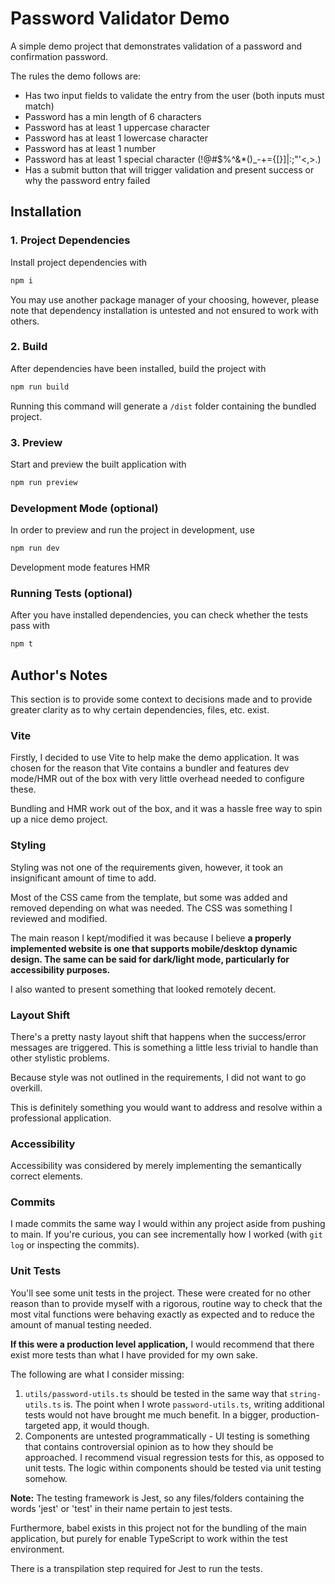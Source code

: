 # Password Validator Demo

A simple demo project that demonstrates validation of a password and confirmation password.

The rules the demo follows are:
- Has two input fields to validate the entry from the user (both inputs must match)
- Password has a min length of 6 characters 
- Password has at least 1 uppercase character 
- Password has at least 1 lowercase character 
- Password has at least 1 number 
- Password has at least 1 special character (!@#$%^&*()_-+={[}]|:;"'<,>.)
- Has a submit button that will trigger validation and present success or why the password entry failed

## Installation 
### 1. Project Dependencies
Install project dependencies with 
```bash
npm i
```
You may use another package manager of your choosing, however, please note that 
dependency installation is untested and not ensured to work with others. 

### 2. Build
After dependencies have been installed, build the project with 
```bash
npm run build
```
Running this command will generate a `/dist` folder containing the bundled project.

### 3. Preview
Start and preview the built application with 
```bash
npm run preview
```

### Development Mode (optional)
In order to preview and run the project in development, use 
```bash
npm run dev
```
Development mode features HMR

### Running Tests (optional)

After you have installed dependencies, you can check whether the tests pass
with 

```bash
npm t
```

## Author's Notes

This section is to provide some context to decisions made and to provide greater clarity as
to why certain dependencies, files, etc. exist.

### Vite
Firstly, I decided to use Vite to help make the demo application. It was chosen for the reason
that Vite contains a bundler and features dev mode/HMR out of the box with very little overhead 
needed to configure these. 

Bundling and HMR work out of the box, and it was a hassle free way to spin up a nice
demo project.

### Styling

Styling was not one of the requirements 
given, however, it took an insignificant amount of time to add.

Most of the CSS came from the template, but some was added and removed depending on what was needed. 
The CSS was something I reviewed and modified.

The main reason I kept/modified it was because  I believe **a properly implemented website is one that supports
mobile/desktop dynamic design.
The same can be said for dark/light mode, particularly for accessibility purposes.** 

I also wanted to present something that looked remotely decent.

### Layout Shift
There's a pretty nasty layout shift that happens when the success/error messages are triggered. This is something a little less
trivial to handle than other stylistic problems. 

Because style was not outlined in the requirements, I did not want to go overkill.

This is definitely something you would want to address and resolve within a professional application.

### Accessibility

Accessibility was considered by merely implementing the semantically correct elements.

### Commits
I made commits the same way I would within any project aside from pushing to main. If you're curious, you can see 
incrementally how I worked (with `git log` or inspecting the commits).

### Unit Tests

You'll see some unit tests in the project. These were created for no other reason than to 
provide myself with a rigorous, routine way to check that the most vital functions were behaving
exactly as expected and to reduce the amount of manual testing needed.

**If this were a production level application,** I would recommend that there exist more tests
than what I have provided for my own sake.

The following are what I consider missing:

1. `utils/password-utils.ts` should be tested in the same way that `string-utils.ts` is. The point when
I wrote `password-utils.ts`, writing additional tests would not have brought me much benefit. 
In a bigger, production-targeted app, it would though.
2. Components are untested programmatically - UI testing is something that contains controversial opinion as to how 
they should be approached. I recommend visual regression tests for this, as opposed to unit tests. The logic within components
should be tested via unit testing somehow.


**Note:**
The testing framework is Jest, so any files/folders containing the words 'jest' or 'test' in their name
pertain to jest tests. 

Furthermore, babel exists in this project not for the bundling of the main application, but purely for 
enable TypeScript to work within the test environment. 

There is a transpilation step required for Jest to run the tests.